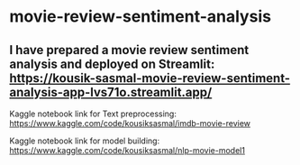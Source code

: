 # movie-review-sentiment-analysis

I have prepared a movie review sentiment analysis and deployed on Streamlit: https://kousik-sasmal-movie-review-sentiment-analysis-app-lvs71o.streamlit.app/
---

Kaggle notebook link for Text preprocessing: https://www.kaggle.com/code/kousiksasmal/imdb-movie-review

Kaggle notebook link for model building: https://www.kaggle.com/code/kousiksasmal/nlp-movie-model1
